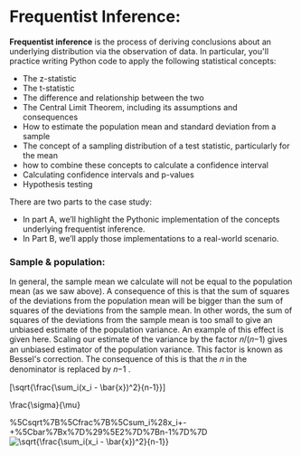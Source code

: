 # Frequentist Inference: 

**Frequentist inference** is the process of deriving conclusions about an underlying distribution via the observation of data. In particular, you'll practice writing Python code to apply the following statistical concepts:

   * The z-statistic
   * The t-statistic
   * The difference and relationship between the two
   * The Central Limit Theorem, including its assumptions and consequences
   * How to estimate the population mean and standard deviation from a sample
   * The concept of a sampling distribution of a test statistic, particularly for the mean
   * how to combine these concepts to calculate a confidence interval
   * Calculating confidence intervals and p-values
   * Hypothesis testing
    

There are two parts to the case study: 
   * In part A, we’ll highlight the Pythonic implementation of the concepts underlying frequentist inference. 
   * In Part B, we’ll apply those implementations to a real-world scenario.    
   
   
### Sample & population:    

In general, the sample mean we calculate will not be equal to the population mean (as we saw above). A consequence of this is that the sum of squares of the deviations from the population mean will be bigger than the sum of squares of the deviations from the sample mean. In other words, the sum of squares of the deviations from the sample mean is too small to give an unbiased estimate of the population variance. An example of this effect is given here. Scaling our estimate of the variance by the factor  𝑛/(𝑛−1)  gives an unbiased estimator of the population variance. This factor is known as Bessel's correction. The consequence of this is that the  𝑛  in the denominator is replaced by  𝑛−1 .

[\sqrt{\frac{\sum_i(x_i - \bar{x})^2}{n-1}}]

\frac{\sigma}{\mu}

%5Csqrt%7B%5Cfrac%7B%5Csum_i%28x_i+-+%5Cbar%7Bx%7D%29%5E2%7D%7Bn-1%7D%7D
<img src="https://latex.codecogs.com/gif.latex?\sqrt{\frac{\sum_i(x_i&space;-&space;\bar{x})^2}{n-1}}" title="\sqrt{\frac{\sum_i(x_i - \bar{x})^2}{n-1}}" />

